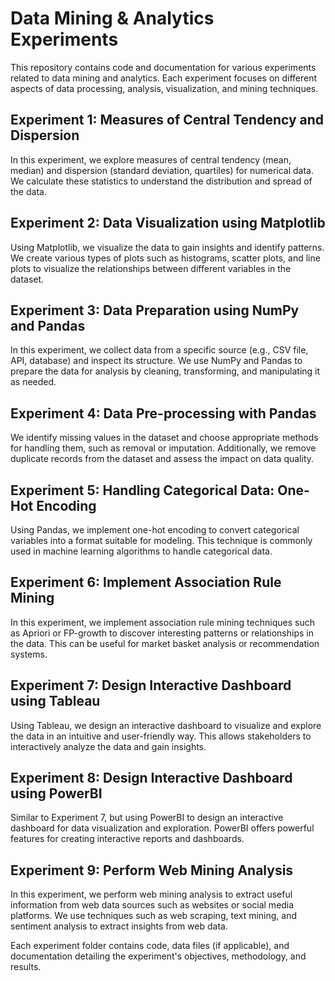 # Data Mining & Analytics Experiments

This repository contains code and documentation for various experiments related to data mining and analytics. Each experiment focuses on different aspects of data processing, analysis, visualization, and mining techniques.

## Experiment 1: Measures of Central Tendency and Dispersion

In this experiment, we explore measures of central tendency (mean, median) and dispersion (standard deviation, quartiles) for numerical data. We calculate these statistics to understand the distribution and spread of the data.

## Experiment 2: Data Visualization using Matplotlib

Using Matplotlib, we visualize the data to gain insights and identify patterns. We create various types of plots such as histograms, scatter plots, and line plots to visualize the relationships between different variables in the dataset.

## Experiment 3: Data Preparation using NumPy and Pandas

In this experiment, we collect data from a specific source (e.g., CSV file, API, database) and inspect its structure. We use NumPy and Pandas to prepare the data for analysis by cleaning, transforming, and manipulating it as needed.

## Experiment 4: Data Pre-processing with Pandas

We identify missing values in the dataset and choose appropriate methods for handling them, such as removal or imputation. Additionally, we remove duplicate records from the dataset and assess the impact on data quality.

## Experiment 5: Handling Categorical Data: One-Hot Encoding

Using Pandas, we implement one-hot encoding to convert categorical variables into a format suitable for modeling. This technique is commonly used in machine learning algorithms to handle categorical data.

## Experiment 6: Implement Association Rule Mining

In this experiment, we implement association rule mining techniques such as Apriori or FP-growth to discover interesting patterns or relationships in the data. This can be useful for market basket analysis or recommendation systems.

## Experiment 7: Design Interactive Dashboard using Tableau

Using Tableau, we design an interactive dashboard to visualize and explore the data in an intuitive and user-friendly way. This allows stakeholders to interactively analyze the data and gain insights.

## Experiment 8: Design Interactive Dashboard using PowerBI

Similar to Experiment 7, but using PowerBI to design an interactive dashboard for data visualization and exploration. PowerBI offers powerful features for creating interactive reports and dashboards.

## Experiment 9: Perform Web Mining Analysis

In this experiment, we perform web mining analysis to extract useful information from web data sources such as websites or social media platforms. We use techniques such as web scraping, text mining, and sentiment analysis to extract insights from web data.

Each experiment folder contains code, data files (if applicable), and documentation detailing the experiment's objectives, methodology, and results.
